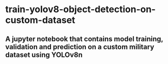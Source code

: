 # train-yolov8-object-detection-on-custom-dataset

## A jupyter notebook that contains model training, validation and prediction on a custom military dataset using YOLOv8n

